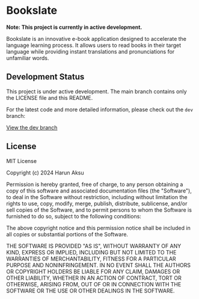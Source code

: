 # Bookslate

**Note: This project is currently in active development.**

Bookslate is an innovative e-book application designed to accelerate the language learning process. It allows users to read books in their target language while providing instant translations and pronunciations for unfamiliar words.

## Development Status

This project is under active development. The main branch contains only the LICENSE file and this README.

For the latest code and more detailed information, please check out the `dev` branch:

[View the dev branch](https://github.com/aksuharun/Bookslate/tree/dev)

## License

MIT License

Copyright (c) 2024 Harun Aksu

Permission is hereby granted, free of charge, to any person obtaining a copy
of this software and associated documentation files (the "Software"), to deal
in the Software without restriction, including without limitation the rights
to use, copy, modify, merge, publish, distribute, sublicense, and/or sell
copies of the Software, and to permit persons to whom the Software is
furnished to do so, subject to the following conditions:

The above copyright notice and this permission notice shall be included in all
copies or substantial portions of the Software.

THE SOFTWARE IS PROVIDED "AS IS", WITHOUT WARRANTY OF ANY KIND, EXPRESS OR
IMPLIED, INCLUDING BUT NOT LIMITED TO THE WARRANTIES OF MERCHANTABILITY,
FITNESS FOR A PARTICULAR PURPOSE AND NONINFRINGEMENT. IN NO EVENT SHALL THE
AUTHORS OR COPYRIGHT HOLDERS BE LIABLE FOR ANY CLAIM, DAMAGES OR OTHER
LIABILITY, WHETHER IN AN ACTION OF CONTRACT, TORT OR OTHERWISE, ARISING FROM,
OUT OF OR IN CONNECTION WITH THE SOFTWARE OR THE USE OR OTHER DEALINGS IN THE
SOFTWARE.